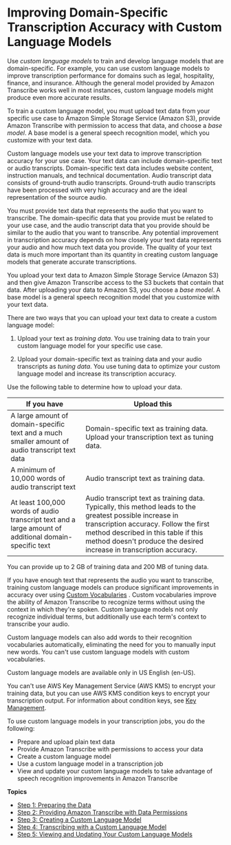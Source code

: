# Improving Domain\-Specific Transcription Accuracy with Custom Language Models<a name="custom-language-models"></a>

Use *custom language models* to train and develop language models that are domain\-specific\. For example, you can use custom language models to improve transcription performance for domains such as legal, hospitality, finance, and insurance\. Although the general model provided by Amazon Transcribe works well in most instances, custom language models might produce even more accurate results\.

To train a custom language model, you must upload text data from your specific use case to Amazon Simple Storage Service \(Amazon S3\), provide Amazon Transcribe with permission to access that data, and choose a *base model*\. A base model is a general speech recognition model, which you customize with your text data\.

Custom language models use your text data to improve transcription accuracy for your use case\. Your text data can include domain\-specific text or audio transcripts\. Domain\-specific text data includes website content, instruction manuals, and technical documentation\. Audio transcript data consists of ground\-truth audio transcripts\. Ground\-truth audio transcripts have been processed with very high accuracy and are the ideal representation of the source audio\.

You must provide text data that represents the audio that you want to transcribe\. The domain\-specific data that you provide must be related to your use case, and the audio transcript data that you provide should be similar to the audio that you want to transcribe\. Any potential improvement in transcription accuracy depends on how closely your text data represents your audio and how much text data you provide\. The quality of your text data is much more important than its quantity in creating custom language models that generate accurate transcriptions\.

You upload your text data to Amazon Simple Storage Service \(Amazon S3\) and then give Amazon Transcribe access to the S3 buckets that contain that data\. After uploading your data to Amazon S3, you choose a *base model*\. A base model is a general speech recognition model that you customize with your text data\.

There are two ways that you can upload your text data to create a custom language model:

1. Upload your text as *training data*\. You use training data to train your custom language model for your specific use case\.

1. Upload your domain\-specific text as training data and your audio transcripts as *tuning data*\. You use tuning data to optimize your custom language model and increase its transcription accuracy\.

Use the following table to determine how to upload your data\.


| If you have | Upload this | 
| --- | --- | 
| A large amount of domain\-specific text and a much smaller amount of audio transcript text data | Domain\-specific text as training data\. Upload your transcription text as tuning data\. | 
| A minimum of 10,000 words of audio transcript text | Audio transcript text as training data\. | 
| At least 100,000 words of audio transcript text and a large amount of additional domain\-specific text | Audio transcript text as training data\. Typically, this method leads to the greatest possible increase in transcription accuracy\. Follow the first method described in this table if this method doesn't produce the desired increase in transcription accuracy\. | 

You can provide up to 2 GB of training data and 200 MB of tuning data\. 

If you have enough text that represents the audio you want to transcribe, training custom language models can produce significant improvements in accuracy over using [Custom Vocabularies](how-vocabulary.md) \. Custom vocabularies improve the ability of Amazon Transcribe to recognize terms without using the context in which they're spoken\. Custom language models not only recognize individual terms, but additionally use each term's context to transcribe your audio\. 

Custom language models can also add words to their recognition vocabularies automatically, eliminating the need for you to manually input new words\. You can't use custom language models with custom vocabularies\.

Custom language models are available only in US English \(en\-US\)\.

You can't use AWS Key Management Service \(AWS KMS\) to encrypt your training data,  but you can use AWS KMS condition keys to encrypt your transcription output\. For information about condition keys, see [Key Management](key-management.md)\.

To use custom language models in your transcription jobs, you do the following:
+ Prepare and upload plain text data
+ Provide Amazon Transcribe with permissions to access your data
+ Create a custom language model
+ Use a custom language model in a transcription job
+ View and update your custom language models to take advantage of speech recognition improvements in Amazon Transcribe

**Topics**
+ [Step 1: Preparing the Data](prepare-training-data.md)
+ [Step 2: Providing Amazon Transcribe with Data Permissions](training-data-permissions.md)
+ [Step 3: Creating a Custom Language Model](create-custom-language-model.md)
+ [Step 4: Transcribing with a Custom Language Model](clm-transcription.md)
+ [Step 5: Viewing and Updating Your Custom Language Models](view-update-lang.md)